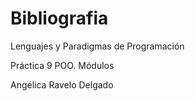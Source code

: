 # Bibliografia

Lenguajes y Paradigmas de Programación 

Práctica 9 POO. Módulos

Angélica Ravelo Delgado